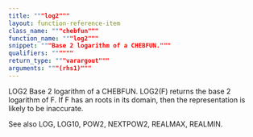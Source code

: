 ```yaml
---
title: """log2"""
layout: function-reference-item
class_name: """chebfun"""
function_name: """log2"""
snippet: """Base 2 logarithm of a CHEBFUN."""
qualifiers: """"""
return_type: """varargout"""
arguments: """(rhs1)"""
---
```


 LOG2   Base 2 logarithm of a CHEBFUN.
    LOG2(F) returns the base 2 logarithm of F. If F has an roots in its domain,
    then the representation is likely to be inaccurate.
 
  See also LOG, LOG10, POW2, NEXTPOW2, REALMAX, REALMIN.

